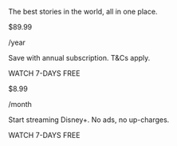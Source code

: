 <!DOCTYPE html>
<html lang="en">
<head>
    <meta charset="UTF-8">
    <meta http-equiv="X-UA-Compatible" content="IE=edge">
    <meta name="viewport" content="width=device-width, initial-scale=1.0">
    <title>Document</title>
    <link rel="preconnect" href="https://fonts.googleapis.com">
    <link rel="preconnect" href="https://fonts.googleapis.com">
    <link rel="preconnect" href="https://fonts.gstatic.com" crossorigin="">
    <link href="https://fonts.googleapis.com/css2?family=Noto+Sans+Kawi:wght@500;600;700&amp;family=Nunito+Sans:opsz,wght@6..12,200;6..12,300&amp;display=swap&amp;_cacheOverride=1699568467063" rel="stylesheet">
    <link rel="preconnect" href="https://fonts.googleapis.com">
    <link rel="preconnect" href="https://fonts.gstatic.com" crossorigin="">
    <link href="https://fonts.googleapis.com/css2?family=Lato:wght@700;900&amp;display=swap&amp;_cacheOverride=1699568467064" rel="stylesheet"><link rel="preconnect" href="https://fonts.googleapis.com">
    <link rel="preconnect" href="https://fonts.gstatic.com" crossorigin="">
    <link href="https://fonts.googleapis.com/css2?family=Lato&amp;display=swap&amp;_cacheOverride=1699568467064" rel="stylesheet"><link rel="stylesheet" href="http://127.0.0.1:5500/styles.css?_cacheOverride=1699568467064"></head>
<body>
    <div class="container">
        <div class="containerinfo">
            <div class="disneyplus"></div>
            <p class="longtext">The best stories in the world, all in one place.</p>
            <div class="price">
                <div class="yearlyprice">
                    <div class="costcontainer">
                        <p class="cost">$89.99</p>
                        <p class="tid">/year</p>
                    </div>
                        <p class="slongtext">Save with annual subscription. T&amp;Cs apply.</p>
                        <div class="bluewatch">
                            <p class="watchtext">WATCH 7-DAYS FREE</p>
                        </div>     
                </div>
                <div class="monthlyprice">
                    <div class="costcontainer">
                        <p class="cost">$8.99</p>
                        <p class="tid">/month</p>
                    </div>
                        <p class="slongtext">Start streaming Disney+. No ads, no up-charges.</p>
                        <div class="bluewatch">
                            <p class="watchtext">WATCH 7-DAYS FREE</p>
                        </div> 
                </div>
            </div>
        </div>
        <div class="kanaler">
            <div class="ips">
                <img src="blitz/disney-white.png" alt="">
            </div>
            <div class="plus"> 
            </div>
            <div class="ips">
                <img src="blitz/pixar.png" alt="">
            </div>
            <div class="plus">
            </div>
            <div class="marvel">
                <img src="blitz/marvel-logo-png-transparent.png" alt="">
            </div>
            <div class="plus">
            </div>
            <div class="star-wars">
                <img src="blitz/star-wars.png" alt="">
            </div>
            <div class="plus">
            </div>
            <div class="ips">
                <img src="blitz/national-geo.png" alt="">
            </div>
        </div>
    </div>
</body>
</html>
